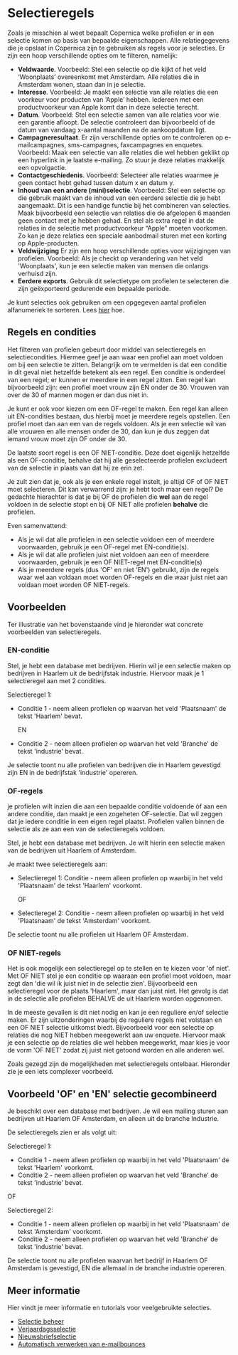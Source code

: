# Selectieregels

Zoals je misschien al weet bepaalt Copernica welke profielen er in een 
selectie komen op basis van bepaalde eigenschappen. Alle relatiegegevens 
die je opslaat in Copernica zijn te gebruiken als regels voor je selecties. 
Er zijn een hoop verschillende opties om te filteren, namelijk:

* **Veldwaarde**. Voorbeeld: Stel een selectie op die kijkt of het veld 
‘Woonplaats’ overeenkomt met Amsterdam. Alle relaties die in Amsterdam 
wonen, staan dan in je selectie.
* **Interesse**. Voorbeeld: Je maakt een selectie van alle relaties die 
een voorkeur voor producten van ‘Apple’ hebben. Iedereen met een 
productvoorkeur van Apple komt dan in deze selectie terecht.
* **Datum**. Voorbeeld: Stel een selectie samen van alle relaties voor 
wie een garantie afloopt. De selectie controleert dan bijvoorbeeld of 
de datum van vandaag x-aantal maanden na de aankoopdatum ligt.
* **Campagneresultaat**. Er zijn verschillende opties om te controleren 
op e-mailcampagnes, sms-campagnes, faxcampagnes en enquetes. Voorbeeld: 
Maak een selectie van alle relaties die wel hebben geklikt op een 
hyperlink in je laatste e-mailing. Zo stuur je deze relaties makkelijk 
een opvolgactie.
* **Contactgeschiedenis**. Voorbeeld: Selecteer alle relaties waarmee 
je geen contact hebt gehad tussen datum x en datum y.
* **Inhoud van een andere (mini)selectie**. Voorbeeld: Stel een selectie 
op die gebruik maakt van de inhoud van een eerdere selectie die je hebt 
aangemaakt. Dit is een handige functie bij het combineren van selecties. 
Maak bijvoorbeeld een selectie van relaties die de afgelopen 6 maanden 
geen contact met je hebben gehad. En stel als extra regel in dat de 
relaties in de selectie met productvoorkeur “Apple” moeten voorkomen. 
Zo kan je deze relaties een speciale aanbodmail sturen met een korting 
op Apple-producten.
* **Veldwijziging** Er zijn een hoop verschillende opties voor 
wijzigingen van profielen. Voorbeeld: Als je checkt op verandering van het 
veld 'Woonplaats', kun je een selectie maken van mensen die onlangs 
verhuisd zijn.
* **Eerdere exports**. Gebruik dit selectietype om profielen te 
selecteren die zijn geëxporteerd gedurende een bepaalde periode.

Je kunt selecties ook gebruiken om een opgegeven aantal profielen 
alfanumeriek te sorteren. Lees [hier](sorting-and-selecting-profiles-in-a-database-or-collection) hoe.

## Regels en condities
Het filteren van profielen gebeurt door middel van selectieregels en 
selectiecondities. Hiermee geef je aan waar een profiel aan moet voldoen 
om bij een selectie te zitten. Belangrijk om te vermelden is dat een 
conditie in dit geval niet hetzelfde betekent als een regel. Een 
conditie is onderdeel van een regel; er kunnen er meerdere in een regel 
zitten. Een regel kan bijvoorbeeld zijn: een profiel moet vrouw zijn EN 
onder de 30. Vrouwen van over de 30 of mannen mogen er dan 
dus niet in. 

Je kunt er ook voor kiezen om een OF-regel te maken. Een regel kan alleen 
uit EN-condities bestaan, dus hierbij moet je meerdere regels opstellen. 
Een profiel moet dan aan een van de regels voldoen. Als je een selectie 
wil van alle vrouwen en alle mensen onder de 30, dan kun je dus zeggen 
dat iemand vrouw moet zijn OF onder de 30.

De laatste soort regel is een OF NIET-conditie. Deze doet eigenlijk 
hetzelfde als een OF-conditie, behalve dat hij alle geselecteerde 
profielen excludeert van de selectie in plaats van dat hij ze erin zet. 

Je zult zien dat je, ook als je een enkele regel instelt, je altijd OF 
of OF NIET moet selecteren. Dit kan verwarrend zijn: je hebt toch maar 
een regel? De gedachte hierachter is dat je bij OF de profielen die **wel** 
aan de regel voldoen in de selectie stopt en bij OF NIET alle profielen 
**behalve** die profielen.

Even samenvattend:

* Als je wil dat alle profielen in een selectie voldoen een of meerdere voorwaarden, 
gebruik je een OF-regel met EN-conditie(s).
* Als je wil dat alle profielen juist niet voldoen aan een of meerdere voorwaarden, 
gebruik je een OF NIET-regel met EN-conditie(s)
* Als je meerdere regels (dus 'OF' en niet 'EN') gebruikt, 
zijn de regels waar wel aan voldaan moet worden OF-regels en die waar 
juist niet aan voldaan moet worden OF NIET-regels.

## Voorbeelden
Ter illustratie van het bovenstaande vind je hieronder wat concrete 
voorbeelden van selectieregels.

### EN-conditie

Stel, je hebt een database met bedrijven. Hierin wil je een selectie 
maken op bedrijven in Haarlem uit de bedrijfstak industrie. Hiervoor 
maak je 1 selectieregel aan met 2 condities.

Selectieregel 1:

* Conditie 1 - neem alleen profielen op waarvan het veld 'Plaatsnaam' 
de tekst 'Haarlem' bevat.

    EN
    
* Conditie 2 - neem alleen profielen op waarvan het veld 'Branche' de 
tekst 'industrie' bevat.

Je selectie toont nu alle profielen van bedrijven die in Haarlem 
gevestigd zijn EN in de bedrijfstak 'industrie' opereren.

### OF-regels

je profielen wilt inzien die aan een bepaalde conditie voldoende òf aan 
een andere conditie, dan maakt je een zogeheten OF-selectie. Dat wil 
zeggen dat je iedere conditie in een eigen regel plaatst. Profielen 
vallen binnen de selectie als ze aan een van de selectieregels voldoen.

Stel, je hebt een database met bedrijven. Je wilt hierin een selectie 
maken van de bedrijven uit Haarlem of Amsterdam.

Je maakt twee selectieregels aan:

* Selectieregel 1: Conditie - neem alleen profielen op waarbij in het 
veld 'Plaatsnaam' de tekst 'Haarlem' voorkomt.
   
   OF

* Selectieregel 2: Conditie - neem alleen profielen op waarbij in het 
veld 'Plaatsnaam' de tekst 'Amsterdam' voorkomt.

De selectie toont nu alle profielen uit Haarlem OF Amsterdam.

### OF NIET-regels

Het is ook mogelijk een selectieregel op te stellen en te kiezen voor 
'of niet'. Met OF NIET stel je een conditie op waaraan een profiel moet 
voldoen, maar zegt dan 'die wil ik juist niet in de selectie zien'. 
Bijvoorbeeld een selectieregel voor de plaats 'Haarlem', maar dan juist 
niet. Het gevolg is dat in de selectie alle profielen BEHALVE de uit 
Haarlem worden opgenomen.

In de meeste gevallen is dit niet nodig en kan je een reguliere en/of 
selectie maken. Er zijn uitzonderingen waarbij de reguliere regels niet 
volstaan en een OF NIET selectie uitkomst biedt. Bijvoorbeeld voor een 
selectie op relaties die nog NIET hebben meegewerkt aan uw enquete. 
Hiervoor maak je een selectie op de relaties die wel hebben meegewerkt, 
maar kies je voor de vorm 'OF NIET' zodat zij juist niet getoond worden 
en alle anderen wel.

Zoals gezegd zijn de mogelijkheden met selectieregels ontelbaar. 
Hieronder zie je een iets complexer voorbeeld.

## Voorbeeld 'OF' en 'EN' selectie gecombineerd

Je beschikt over een database met bedrijven. Je wil een mailing sturen 
aan bedrijven uit Haarlem OF Amsterdam, en alleen uit de branche Industrie.

De selectieregels zien er als volgt uit:

Selectieregel 1:

* Conditie 1 - neem alleen profielen op waarbij in het veld 'Plaatsnaam' 
de tekst 'Haarlem' voorkomt.
* Conditie 2 - neem alleen profielen op waarvan het veld 'Branche' de 
tekst 'industrie' bevat.

OF

Selectieregel 2:

* Conditie 1 - neem alleen profielen op waarbij in het veld 'Plaatsnaam' 
de tekst 'Amsterdam' voorkomt.
* Conditie 2 - neem alleen profielen op waarvan het veld 'Branche' de 
tekst 'industrie' bevat.

De selectie toont nu alle profielen waarvan het bedrijf in Haarlem OF 
Amsterdam is gevestigd, EN die allemaal in de branche industrie opereren.

## Meer informatie

Hier vindt je meer informatie en tutorials voor veelgebruikte selecties.

* [Selectie beheer](./selections-introduction)
* [Verjaardagsselectie](how-to-create-a-birthday-selection)
* [Nieuwsbriefselectie](create-a-mailing-list)
* [Automatisch verwerken van e-mailbounces](automatically-process-bounces)


